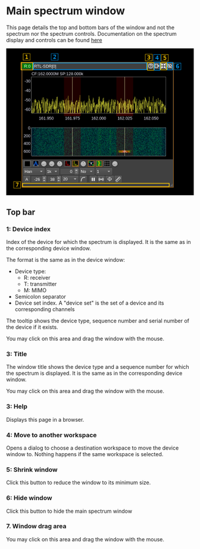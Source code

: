 <h1>Main spectrum window</h1>

This page details the top and bottom bars of the window and not the spectrum nor the spectrum controls. Documentation on the spectrum display and controls can be found [here](../gui/spectrum.md)

![Channel window](../../doc/img/MainSpectrum.png)

<h2>Top bar</h2>

<h3>1: Device index</h3>

Index of the device for which the spectrum is displayed.  It is the same as in the corresponding device window.

The format is the same as in the device window:
  - Device type:
    - R: receiver
    - T: transmitter
    - M: MIMO
  - Semicolon separator
  - Device set index. A "device set" is the set of a device and its corresponding channels

The tooltip shows the device type, sequence number and serial number of the device if it exists.

You may click on this area and drag the window with the mouse.

<h3>3: Title</h3>

The window title shows the device type and a sequence number for which the spectrum is displayed. It is the same as in the corresponding device window.

You may click on this area and drag the window with the mouse.

<h3>3: Help</h3>

Displays this page in a browser.

<h3>4: Move to another workspace</h3>

Opens a dialog to choose a destination workspace to move the device window to. Nothing happens if the same workspace is selected.

<h3>5: Shrink window</h3>

Click this button to reduce the window to its minimum size.

<h3>6: Hide window</h3>

Click this button to hide the main spectrum window

<h3>7. Window drag area</h3>

You may click on this area and drag the window with the mouse.
